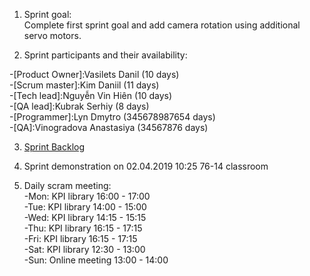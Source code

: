1. Sprint goal:\
  Complete first sprint goal and add camera rotation using additional servo motors.

2. Sprint participants and their availability:

  -[Product Owner]:Vasilets Danil (10 days)\
  -[Scrum master]:Kim Daniil (11 days)\
  -[Tech lead]:Nguyễn Vin Hiên (10 days)\
  -[QA lead]:Kubrak Serhiy (8 days)\
  -[Programmer]:Lyn Dmytro (345678987654 days)\
  -[QA]:Vinogradova Anastasiya (34567876 days)

3. [Sprint Backlog](ssilka)

4. Sprint demonstration on 02.04.2019 10:25 76-14 classroom

5. Daily scram meeting:\
-Mon: KPI library 16:00 - 17:00\
-Tue: KPI library 14:00 - 15:00\
-Wed: KPI library 14:15 - 15:15\
-Thu: KPI library 16:15 - 17:15\
-Fri: KPI library 16:15 - 17:15\
-Sat: KPI library 12:30 - 13:00\
-Sun: Online meeting 13:00 - 14:00
